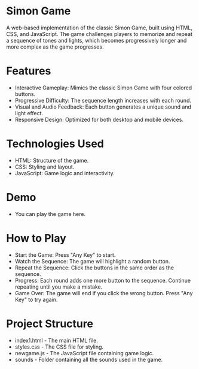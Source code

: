 # Simon Game
A web-based implementation of the classic Simon Game, built using HTML, CSS, and JavaScript. The game challenges players to memorize and repeat a sequence of tones and lights, which becomes progressively longer and more complex as the game progresses.


# Features
* Interactive Gameplay: Mimics the classic Simon Game with four colored buttons.
* Progressive Difficulty: The sequence length increases with each round.
* Visual and Audio Feedback: Each button generates a unique sound and light effect.
* Responsive Design: Optimized for both desktop and mobile devices.


# Technologies Used
* HTML: Structure of the game.
* CSS: Styling and layout.
* JavaScript: Game logic and interactivity.


# Demo
* You can play the game here.


# How to Play
* Start the Game: Press "Any Key" to start.
* Watch the Sequence: The game will highlight a random button.
* Repeat the Sequence: Click the buttons in the same order as the sequence.
* Progress: Each round adds one more button to the sequence. Continue repeating until you make a mistake.
* Game Over: The game will end if you click the wrong button. Press "Any Key" to try again.


# Project Structure
* index1.html - The main HTML file.
* styles.css - The CSS file for styling.
* newgame.js - The JavaScript file containing game logic.
* sounds - Folder containing all the sounds used in the game.
